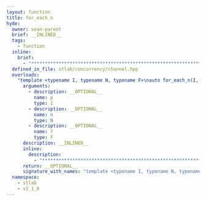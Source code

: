 ```yaml
---
layout: function
title: for_each_n
hyde:
  owner: sean-parent
  brief: __INLINED__
  tags:
    - function
  inline:
    brief:
      - "***********************************************************************************************"
  defined_in_file: stlab/concurrency/channel.hpp
  overloads:
    "template <typename I, typename N, typename F>\nauto for_each_n(I, N, F) -> I":
      arguments:
        - description: __OPTIONAL__
          name: p
          type: I
        - description: __OPTIONAL__
          name: n
          type: N
        - description: __OPTIONAL__
          name: f
          type: F
      description: __INLINED__
      inline:
        description:
          - "***********************************************************************************************"
      return: __OPTIONAL__
      signature_with_names: "template <typename I, typename N, typename F>\nauto for_each_n(I p, N n, F f) -> I"
  namespace:
    - stlab
    - v2_1_0
---
```


